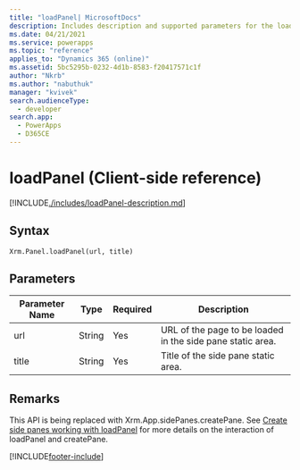 ```yaml
---
title: "loadPanel| MicrosoftDocs"
description: Includes description and supported parameters for the loadPanel method.
ms.date: 04/21/2021
ms.service: powerapps
ms.topic: "reference"
applies_to: "Dynamics 365 (online)"
ms.assetid: 5bc5295b-0232-4d1b-8583-f20417571c1f
author: "Nkrb"
ms.author: "nabuthuk"
manager: "kvivek"
search.audienceType: 
  - developer
search.app: 
  - PowerApps
  - D365CE
---
```

# loadPanel (Client-side reference)



[!INCLUDE[./includes/loadPanel-description.md](./includes/loadPanel-description.md)]


## Syntax

`Xrm.Panel.loadPanel(url, title)`

## Parameters

| Parameter Name        | Type           | Required  |Description  |
| ------------- |-------------| -----|-----|
|url |String | Yes|URL of the page to be loaded in the side pane static area.|
|title |String | Yes|Title of the side pane static area. |


## Remarks
This API is being replaced with Xrm.App.sidePanes.createPane.  See [Create side panes working with loadPanel](../../create-app-side-panes#use-with-xrmapppanelsloadpanel.md) for more details on the interaction of loadPanel and createPane. 



[!INCLUDE[footer-include](../../../../../includes/footer-banner.md)]
